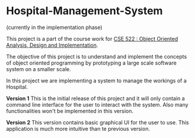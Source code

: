 # Hospital-Management-System
(currently in the implementation phase)

This project is a part of the course work for <a href='https://catalog.buffalo.edu/courses/index.php?abbr=CSE&num=522'>CSE 522 : Object Oriented Analysis, Design and Implementation</a>.

The objective of this project is to understand and implement the concepts of object oriented programming by prototyping a large scale software system on a smaller scale. 

In this project we are implementing a system to manage the workings of a Hospital.

<b>Version 1</b>
This is the initial release of this project and it will only contain a command line interface for the user to interact with the system.
Also many functionalities won't be implemented in this version.

<b>Version 2</b>
This version contains basic graphical UI for the user to use. This application is much more intuitive than te previous version.
